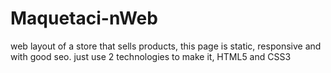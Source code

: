 # Maquetaci-nWeb
web layout of a store that sells products, this page is static, responsive and with good seo. just use 2 technologies to make it, HTML5 and CSS3
